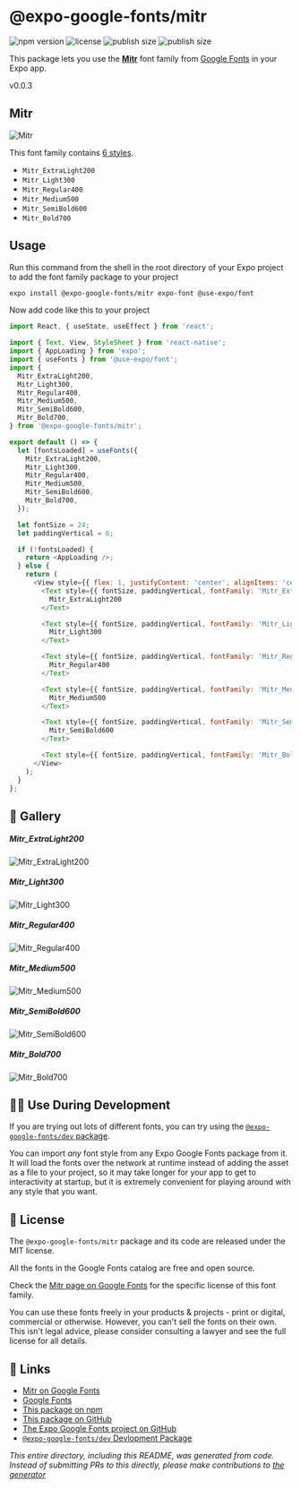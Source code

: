 # @expo-google-fonts/mitr

![npm version](https://flat.badgen.net/npm/v/@expo-google-fonts/mitr)
![license](https://flat.badgen.net/github/license/expo/google-fonts)
![publish size](https://flat.badgen.net/packagephobia/install/@expo-google-fonts/mitr)
![publish size](https://flat.badgen.net/packagephobia/publish/@expo-google-fonts/mitr)

This package lets you use the [**Mitr**](https://fonts.google.com/specimen/Mitr) font family from [Google Fonts](https://fonts.google.com/) in your Expo app.

v0.0.3

## Mitr

![Mitr](./font-family.png)

This font family contains [6 styles](#-gallery).

- `Mitr_ExtraLight200`
- `Mitr_Light300`
- `Mitr_Regular400`
- `Mitr_Medium500`
- `Mitr_SemiBold600`
- `Mitr_Bold700`

## Usage

Run this command from the shell in the root directory of your Expo project to add the font family package to your project
```sh
expo install @expo-google-fonts/mitr expo-font @use-expo/font
```

Now add code like this to your project
```js
import React, { useState, useEffect } from 'react';

import { Text, View, StyleSheet } from 'react-native';
import { AppLoading } from 'expo';
import { useFonts } from '@use-expo/font';
import {
  Mitr_ExtraLight200,
  Mitr_Light300,
  Mitr_Regular400,
  Mitr_Medium500,
  Mitr_SemiBold600,
  Mitr_Bold700,
} from '@expo-google-fonts/mitr';

export default () => {
  let [fontsLoaded] = useFonts({
    Mitr_ExtraLight200,
    Mitr_Light300,
    Mitr_Regular400,
    Mitr_Medium500,
    Mitr_SemiBold600,
    Mitr_Bold700,
  });

  let fontSize = 24;
  let paddingVertical = 6;

  if (!fontsLoaded) {
    return <AppLoading />;
  } else {
    return (
      <View style={{ flex: 1, justifyContent: 'center', alignItems: 'center' }}>
        <Text style={{ fontSize, paddingVertical, fontFamily: 'Mitr_ExtraLight200' }}>
          Mitr_ExtraLight200
        </Text>

        <Text style={{ fontSize, paddingVertical, fontFamily: 'Mitr_Light300' }}>
          Mitr_Light300
        </Text>

        <Text style={{ fontSize, paddingVertical, fontFamily: 'Mitr_Regular400' }}>
          Mitr_Regular400
        </Text>

        <Text style={{ fontSize, paddingVertical, fontFamily: 'Mitr_Medium500' }}>
          Mitr_Medium500
        </Text>

        <Text style={{ fontSize, paddingVertical, fontFamily: 'Mitr_SemiBold600' }}>
          Mitr_SemiBold600
        </Text>

        <Text style={{ fontSize, paddingVertical, fontFamily: 'Mitr_Bold700' }}>Mitr_Bold700</Text>
      </View>
    );
  }
};

```

## 🔡 Gallery

##### Mitr_ExtraLight200
![Mitr_ExtraLight200](./13aa43b100ddb2ef3f574409c44d5148c96e262d636030f3546632afc8bec583.ttf.png)

##### Mitr_Light300
![Mitr_Light300](./42aaeccd38bab09aab541391f181cf90544aed031b28240064e03a597d820aff.ttf.png)

##### Mitr_Regular400
![Mitr_Regular400](./51a838bb86fd8ae3d3b14861b86090b8e590d6cec16828f5ff85cc29e255fdd4.ttf.png)

##### Mitr_Medium500
![Mitr_Medium500](./a8c0fad121eecc6ccc06afd51a3ed04b7632eabd778490fabe406d010d492fb6.ttf.png)

##### Mitr_SemiBold600
![Mitr_SemiBold600](./f52b41a04226fd35e8292e4074e68cf18847a0b362d1ea41038b6cebcad7953c.ttf.png)

##### Mitr_Bold700
![Mitr_Bold700](./302b58d18b982fe3745338cc6ea87e5868436d2ba962262423c98cac9d161c47.ttf.png)


## 👩‍💻 Use During Development

If you are trying out lots of different fonts, you can try using the [`@expo-google-fonts/dev` package](https://github.com/expo/google-fonts/tree/master/font-packages/dev#readme).

You can import *any* font style from any Expo Google Fonts package from it. It will load the fonts
over the network at runtime instead of adding the asset as a file to your project, so it may take longer
for your app to get to interactivity at startup, but it is extremely convenient
for playing around with any style that you want.

## 📖 License

The `@expo-google-fonts/mitr` package and its code are released under the MIT license.

All the fonts in the Google Fonts catalog are free and open source.

Check the [Mitr page on Google Fonts](https://fonts.google.com/specimen/Mitr) for the specific license of this font family.

You can use these fonts freely in your products & projects - print or digital, commercial or otherwise. However, you can't sell the fonts on their own. This isn't legal advice, please consider consulting a lawyer and see the full license for all details.

## 🔗 Links

- [Mitr on Google Fonts](https://fonts.google.com/specimen/Mitr)
- [Google Fonts](https://fonts.google.com/)
- [This package on npm](https://www.npmjs.com/package/@expo-google-fonts/mitr)
- [This package on GitHub](https://github.com/expo/google-fonts/tree/master/font-packages/mitr)
- [The Expo Google Fonts project on GitHub](https://github.com/expo/google-fonts)
- [`@expo-google-fonts/dev` Devlopment Package](https://github.com/expo/google-fonts/tree/master/font-packages/dev)


*This entire directory, including this README, was generated from code. Instead of submitting PRs to this directly, please make contributions to [the generator](https://github.com/expo/google-fonts/tree/master/packages/generator)*
